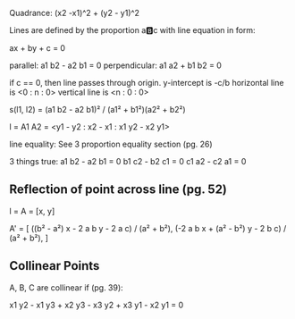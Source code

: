 Quadrance: (x2 -x1)^2 + (y2 - y1)^2

Lines are defined by the proportion a:b:c with line equation in form:

ax + by + c = 0

parallel: a1 b2 - a2 b1 = 0
perpendicular: a1 a2 + b1 b2 = 0

if c == 0, then line passes through origin.
y-intercept is -c/b
horizontal line is <0 : n : 0>
vertical line is <n : 0 : 0>

s(l1, l2) = (a1 b2 - a2 b1)² / (a1² + b1²)(a2² + b2²)

l = A1 A2 = <y1 - y2 : x2 - x1 : x1 y2 - x2 y1>

line equality: See 3 proportion equality section (pg. 26)

3 things true:
a1 b2 - a2 b1 = 0
b1 c2 - b2 c1 = 0
c1 a2 - c2 a1 = 0


## Reflection of point across line (pg. 52)

l = <a : b : c>
A = [x, y]

A' = [
    ((b² - a²) x - 2 a b y - 2 a c) / (a² + b²),
    (-2 a b x + (a² - b²) y - 2 b c) / (a² + b²),
]

## Collinear Points

A, B, C are collinear if (pg. 39):

x1 y2 - x1 y3 + x2 y3 - x3 y2 + x3 y1 - x2 y1 = 0
